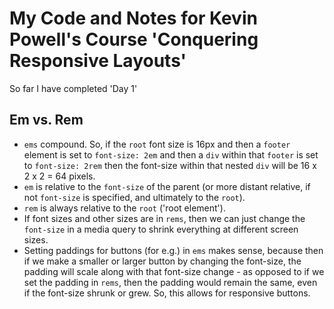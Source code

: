 # My Code and Notes for Kevin Powell's Course 'Conquering Responsive Layouts'

So far I have completed 'Day 1'

## Em vs. Rem

- `ems` compound. So, if the `root` font size is 16px and then a `footer` element is set to `font-size: 2em` and then a `div` within that `footer` is set to `font-size: 2rem` then the font-size within that nested `div` will be 16 x 2 x 2 = 64 pixels.
- `em` is relative to the `font-size` of the parent (or more distant relative, if not `font-size` is specified, and ultimately to the `root`).
- `rem` is always relative to the `root` ('root element').
- If font sizes and other sizes are in `rems`, then we can just change the `font-size` in a media query to shrink everything at different screen sizes.
- Setting paddings for buttons (for e.g.) in `ems` makes sense, because then if we make a smaller or larger button by changing the font-size, the padding will scale along with that font-size change - as opposed to if we set the padding in `rems`, then the padding would remain the same, even if the font-size shrunk or grew. So, this allows for responsive buttons.
